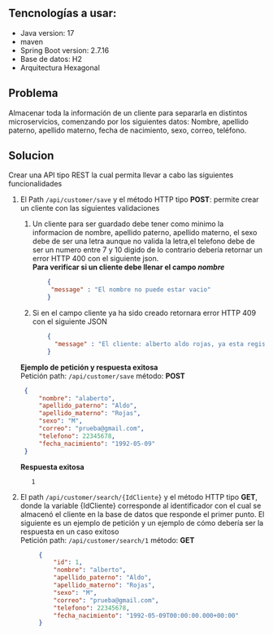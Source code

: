 ## Tencnologías a usar:
- Java version: 17
- maven 
- Spring Boot version: 2.7.16
- Base de datos: H2
- Arquitectura Hexagonal 


## Problema
Almacenar toda la información de un cliente para 
separarla en distintos microservicios, comenzando por los siguientes datos: Nombre, apellido paterno, apellido materno, fecha de nacimiento, sexo, correo, teléfono.

## Solucion
Crear una API tipo REST la cual permita llevar a cabo las siguientes funcionalidades
1. El Path `/api/customer/save`  y el método HTTP tipo **POST**: permite crear un cliente con las siguientes validaciones
    1. Un cliente para ser guardado debe tener como minimo la informacion de nombre,  apellido paterno, apellido materno, 
       el sexo debe de ser una letra aunque no valida la letra,el telefono debe de ser un numero entre 7 y 10 digido de lo contrario
        debería retornar un error HTTP 400 con el siguiente json.  
       **Para verificar si un cliente debe llenar el campo  _nombre_**
        ```json
            {
             "message" : "El nombre no puede estar vacio"
            }
        ```      
       
    2. Si en el campo cliente ya ha sido creado retornara error HTTP 409 con el siguiente JSON
         ```json
             {
               "message" : "El cliente: alberto aldo rojas, ya esta registrado."
             }
         ```
   **Ejemplo de petición y respuesta exitosa**  
   Petición  path: `/api/customer/save` método: **POST**
   ```json
    {
        "nombre": "alaberto",
        "apellido_paterno": "Aldo",
        "apellido_materno": "Rojas",
        "sexo": "M",
        "correo": "prueba@gmail.com",
        "telefono": 22345678,
        "fecha_nacimiento": "1992-05-09"
    }
    ```
   **Respuesta exitosa**
    ```
       1
    ```
2. El path  `/api/customer/search/{IdCliente}` y el método HTTP tipo **GET**, donde la variable  {IdCliente} corresponde al identificador con el cual se almacenó el cliente en la base de datos que responde el primer punto.
   El siguiente es un ejemplo de petición y un ejemplo de cómo debería ser la respuesta en un caso exitoso  
   Petición  path: `/api/customer/search/1` método: **GET**
   ```json
        {
            "id": 1,
            "nombre": "alberto",
            "apellido_paterno": "Aldo",
            "apellido_materno": "Rojas",
            "sexo": "M",
            "correo": "prueba@gmail.com",
            "telefono": 22345678,
            "fecha_nacimiento": "1992-05-09T00:00:00.000+00:00"
        }
    ```

